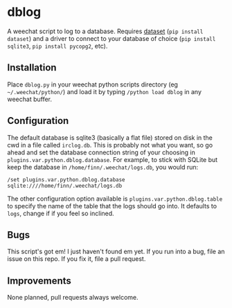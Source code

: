 # dblog
A weechat script to log to a database. Requires
[dataset](https://dataset.readthedocs.io/en/latest/) (`pip install dataset`)
and a driver to connect to your database of choice (`pip install sqlite3`,
  `pip install pycopg2`, etc).


## Installation
Place `dblog.py` in your weechat python scripts directory (eg `~/.weechat/python/`) and load
it by typing `/python load dblog` in any weechat buffer.

## Configuration
The default database is sqlite3 (basically a flat file) stored on disk in the cwd in a file called
`irclog.db`. This is probably not what you want, so go ahead and set the database connection string
of your choosing in `plugins.var.python.dblog.database`. For example, to stick with SQLite but keep
the database in `/home/finn/.weechat/logs.db`, you would run:

```
/set plugins.var.python.dblog.database sqlite:////home/finn/.weechat/logs.db
```

The other configuration option available is `plugins.var.python.dblog.table` to specify the name
of the table that the logs should go into. It defaults to `logs`, change if if you feel so inclined.

## Bugs
This script's got em! I just haven't found em yet. If you run into a bug, file an issue on this
repo. If you fix it, file a pull request.

## Improvements
None planned, pull requests always welcome.
